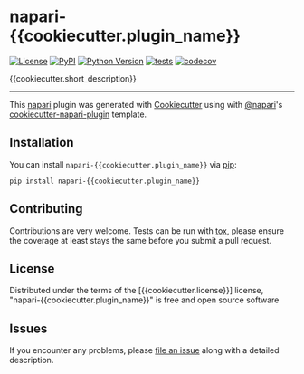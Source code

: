 # napari-{{cookiecutter.plugin_name}}

[![License](https://img.shields.io/pypi/l/napari-{{cookiecutter.plugin_name}}.svg?color=green)](https://github.com/napari/napari-{{cookiecutter.plugin_name}}/raw/master/LICENSE)
[![PyPI](https://img.shields.io/pypi/v/napari-{{cookiecutter.plugin_name}}.svg?color=green)](https://pypi.org/project/napari-{{cookiecutter.plugin_name}})
[![Python Version](https://img.shields.io/pypi/pyversions/napari-{{cookiecutter.plugin_name}}.svg?color=green)](https://python.org)
[![tests](https://github.com/{{cookiecutter.github_username}}/napari-{{cookiecutter.plugin_name}}/workflows/tests/badge.svg)](https://github.com/{{cookiecutter.github_username}}/napari-{{cookiecutter.plugin_name}}/actions)
[![codecov](https://codecov.io/gh/{{cookiecutter.github_username}}/napari-{{cookiecutter.plugin_name}}/branch/master/graph/badge.svg)](https://codecov.io/gh/{{cookiecutter.github_username}}/napari-{{cookiecutter.plugin_name}})

{{cookiecutter.short_description}}

----------------------------------

This [napari] plugin was generated with [Cookiecutter] using with [@napari]'s [cookiecutter-napari-plugin] template.

<!--
Don't miss the full getting started guide to set up your new package:
https://github.com/napari/cookiecutter-napari-plugin#getting-started

and review the napari docs for plugin developers:
https://napari.org/docs/plugins/index.html
-->

## Installation

You can install `napari-{{cookiecutter.plugin_name}}` via [pip]:

    pip install napari-{{cookiecutter.plugin_name}}

## Contributing

Contributions are very welcome. Tests can be run with [tox], please ensure
the coverage at least stays the same before you submit a pull request.

## License

Distributed under the terms of the [{{cookiecutter.license}}] license,
"napari-{{cookiecutter.plugin_name}}" is free and open source software

## Issues

If you encounter any problems, please [file an issue] along with a detailed description.

[napari]: https://github.com/napari/napari
[Cookiecutter]: https://github.com/audreyr/cookiecutter
[@napari]: https://github.com/napari
[MIT]: http://opensource.org/licenses/MIT
[BSD-3]: http://opensource.org/licenses/BSD-3-Clause
[GNU GPL v3.0]: http://www.gnu.org/licenses/gpl-3.0.txt
[GNU LGPL v3.0]: http://www.gnu.org/licenses/lgpl-3.0.txt
[Apache Software License 2.0]: http://www.apache.org/licenses/LICENSE-2.0
[Mozilla Public License 2.0]: https://www.mozilla.org/media/MPL/2.0/index.txt
[cookiecutter-napari-plugin]: https://github.com/napari/cookiecutter-napari-plugin
[file an issue]: https://github.com/{{cookiecutter.github_username}}/napari-{{cookiecutter.plugin_name}}/issues
[napari]: https://github.com/napari/napari
[tox]: https://tox.readthedocs.io/en/latest/
[pip]: https://pypi.org/project/pip/
[PyPI]: https://pypi.org/
